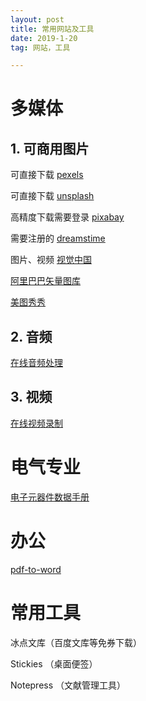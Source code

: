 ```yaml
---
layout: post
title: 常用网站及工具
date: 2019-1-20 
tag: 网站，工具

---
```


# 多媒体
## 1. 可商用图片
可直接下载
[pexels](https://www.pexels.com/)

可直接下载
[unsplash](https://unsplash.com/)


高精度下载需要登录
[pixabay](https://pixabay.com/)

需要注册的
[dreamstime](https://cn.dreamstime.com/)

图片、视频
[视觉中国](https://www.vcg.com/)

[阿里巴巴矢量图库](http://www.iconfont.cn/)

[美图秀秀](http://xiuxiu.web.meitu.com/)

## 2. 音频
[在线音频处理](https://mp3cut.net/cn/beta/)

## 3. 视频
[在线视频录制](https://www.apowersoft.cn/free-online-screen-recorder)


# 电气专业
[电子元器件数据手册](http://www.alldatasheetcn.com/)

# 办公
[pdf-to-word](https://smallpdf.com/cn/pdf-to-word)

# 常用工具

冰点文库（百度文库等免券下载）

Stickies （桌面便签）

Notepress （文献管理工具）





